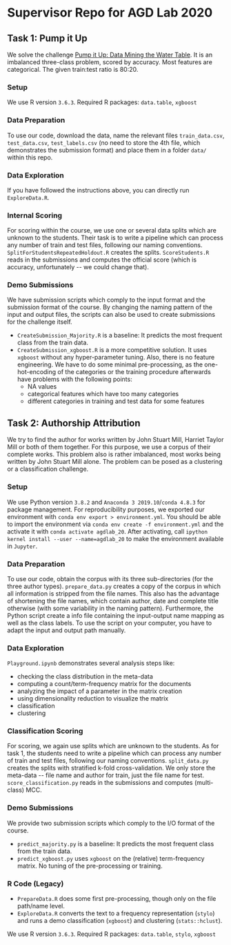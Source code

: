 # Supervisor Repo for AGD Lab 2020

## Task 1: Pump it Up

We solve the challenge [Pump it Up: Data Mining the Water Table](https://www.drivendata.org/competitions/7/pump-it-up-data-mining-the-water-table).
It is an imbalanced three-class problem, scored by accuracy.
Most features are categorical.
The given train:test ratio is 80:20.

### Setup

We use R version `3.6.3`.
Required R packages: `data.table`, `xgboost`

### Data Preparation

To use our code, download the data, name the relevant files `train_data.csv`, `test_data.csv`, `test_labels.csv`
(no need to store the 4th file, which demonstrates the submission format)
and place them in a folder `data/` within this repo.

### Data Exploration

If you have followed the instructions above, you can directly run `ExploreData.R`.

### Internal Scoring

For scoring within the course, we use one or several data splits which are unknown to the students.
Their task is to write a pipeline which can process any number of train and test files, following our naming conventions.
`SplitForStudentsRepeatedHoldout.R` creates the splits.
`ScoreStudents.R` reads in the submissions and computes the official score (which is accuracy, unfortunately -- we could change that).

### Demo Submissions

We have submission scripts which comply to the input format and the submission format of the course.
By changing the naming pattern of the input and output files, the scripts can also be used to create submissions for the challenge itself.

- `CreateSubmission_Majority.R` is a baseline: It predicts the most frequent class from the train data.
- `CreateSubmission_xgboost.R` is a more competitive solution. It uses `xgboost` without any hyper-parameter tuning. Also, there is no feature engineering. We have to do some minimal pre-processing, as the one-hot-encoding of the categories or the training procedure afterwards have problems with the following points:
  - NA values
  - categorical features which have too many categories
  - different categories in training and test data for some features

## Task 2: Authorship Attribution

We try to find the author for works written by John Stuart Mill, Harriet Taylor Mill or both of them together.
For this purpose, we use a corpus of their complete works.
This problem also is rather imbalanced, most works being written by John Stuart Mill alone.
The problem can be posed as a clustering or a classification challenge.

### Setup

We use Python version `3.8.2` and `Anaconda 3 2019.10`/`conda 4.8.3` for package management.
For reproducibility purposes, we exported our environment with `conda env export > environment.yml`.
You should be able to import the environment via `conda env create -f environment.yml`
and the activate it with `conda activate agdlab_20`.
After activating, call `ipython kernel install --user --name=agdlab_20` to make the environment available in `Jupyter`.

### Data Preparation

To use our code, obtain the corpus with its three sub-directories (for the three author types).
`prepare_data.py` creates a copy of the corpus in which all information is stripped from the file names.
This also has the advantage of shortening the file names, which contain author, date and complete title otherwise
(with some variability in the naming pattern).
Furthermore, the Python script create a info file containing the input-output name mapping as well as the class labels.
To use the script on your computer, you have to adapt the input and output path manually.

### Data Exploration

`Playground.ipynb` demonstrates several analysis steps like:

- checking the class distribution in the meta-data
- computing a count/term-frequency matrix for the documents
- analyzing the impact of a parameter in the matrix creation
- using dimensionality reduction to visualize the matrix
- classification
- clustering

### Classification Scoring

For scoring, we again use splits which are unknown to the students.
As for task 1, the students need to write a pipeline which can process any number of train and test files,
following our naming conventions.
`split_data.py` creates the splits with stratified k-fold cross-validation.
We only store the meta-data -- file name and author for train, just the file name for test.
`score_classification.py` reads in the submissions and computes (multi-class) MCC.

### Demo Submissions

We provide two submission scripts which comply to the I/O format of the course.

- `predict_majority.py` is a baseline: It predicts the most frequent class from the train data.
- `predict_xgboost.py` uses `xgboost` on the (relative) term-frequency matrix. No tuning of the pre-processing or training.

### R Code (Legacy)

- `PrepareData.R` does some first pre-processing, though only on the file path/name level.
- `ExploreData.R` converts the text to a frequency representation (`stylo`) and runs a demo classification (`xgboost`) and clustering (`stats::hclust`).

We use R version `3.6.3`.
Required R packages: `data.table`, `stylo`, `xgboost`
